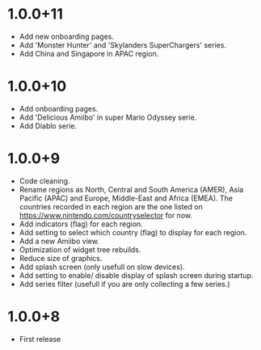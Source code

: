 # 1.0.0+11
- Add new onboarding pages.
- Add 'Monster Hunter' and 'Skylanders SuperChargers' series.
- Add China and Singapore in APAC region.

# 1.0.0+10
- Add onboarding pages.
- Add 'Delicious Amiibo' in super Mario Odyssey serie.
- Add Diablo serie.

# 1.0.0+9
- Code cleaning.
- Rename regions as North, Central and South America (AMER), Asia Pacific (APAC) and Europe, Middle-East and Africa (EMEA). The countries recorded in each region are the one listed on https://www.nintendo.com/countryselector for now.
- Add indicators (flag) for each region.
- Add setting to select which country (flag) to display for each region.
- Add a new Amiibo view.
- Optimization of widget tree rebuilds.
- Reduce size of graphics.
- Add splash screen (only usefull on slow devices).
- Add setting to enable/ disable display of splash screen during startup.
- Add series filter (usefull if you are only collecting a few series.)

# 1.0.0+8
- First release
